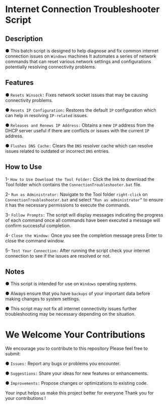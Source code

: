 # Internet Connection Troubleshooter Script

## Description

● This batch script is designed to help diagnose and fix common internet connection issues on `Windows` machines It automates a series of network commands that can reset various network settings and configurations potentially resolving connectivity problems.

## Features

● `Resets Winsock:` Fixes network socket issues that may be causing connectivity problems.

● `Resets IP Configuration:` Restores the default `IP` configuration which can help in resolving `IP-related` issues.

● `Releases and Renews IP Address:` Obtains a new `IP` address from the DHCP server useful if there are conflicts or issues with the current `IP` address.

● `Flushes DNS Cache:` Clears the `DNS` resolver cache which can resolve issues related to outdated or incorrect `DNS` entries.

## How to Use

1- `How to Use Download the Tool Folder:` Click the link to download the Tool folder which contains the `ConnectionTroubleshooter.bat` file.

2- `Run as Administrator:` Navigate to the Tool folder `right-click` on `ConnectionTroubleshooter.bat` and select `“Run as administrator”` to ensure it has the necessary permissions to execute the commands.

3- `Follow Prompts:` The script will display messages indicating the progress of each command once all commands have been executed a message will confirm successful completion.

4- `Close the Window:` Once you see the completion message press Enter to close the command window.

 5- `Test Your Connection:` After running the script check your internet connection to see if the issues are resolved or not.

## Notes

● This script is intended for use on `Windows` operating systems.

● Always ensure that you have `backups` of your important data before making changes to system settings.

● This script may not fix all internet connectivity issues further troubleshooting may be necessary depending on the situation.

# We Welcome Your Contributions

 We encourage you to contribute to this repository Please feel free to submit:
 
● `Issues:` Report any bugs or problems you encounter.

● `Suggestions:` Share your ideas for new features or enhancements.

● `Improvements:` Propose changes or optimizations to existing code.

 Your input helps us make this project better for everyone Thank you for your contributions !
